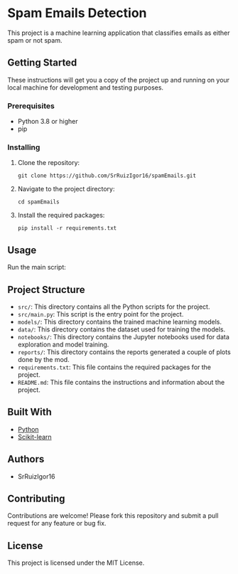 # Spam Emails Detection

This project is a machine learning application that classifies emails as either spam or not spam.

## Getting Started

These instructions will get you a copy of the project up and running on your local machine for development and testing purposes.

### Prerequisites

- Python 3.8 or higher
- pip

### Installing

1. Clone the repository:
    ```
    git clone https://github.com/SrRuizIgor16/spamEmails.git
    ```
2. Navigate to the project directory:
    ```
    cd spamEmails
    ```
3. Install the required packages:
    ```
    pip install -r requirements.txt
    ```

## Usage

Run the main script:

## Project Structure

- `src/`: This directory contains all the Python scripts for the project.
- `src/main.py`: This script is the entry point for the project.
- `models/`: This directory contains the trained machine learning models.
- `data/`: This directory contains the dataset used for training the models.
- `notebooks/`: This directory contains the Jupyter notebooks used for data exploration and model training.
- `reports/`: This directory contains the reports generated a couple of plots done by the mod.
- `requirements.txt`: This file contains the required packages for the project.
- `README.md`: This file contains the instructions and information about the project.

## Built With

- [Python](https://www.python.org/)
- [Scikit-learn](https://scikit-learn.org/stable/)

## Authors

- SrRuizIgor16

## Contributing

Contributions are welcome! Please fork this repository and submit a pull request for any feature or bug fix.

## License

This project is licensed under the MIT License.
